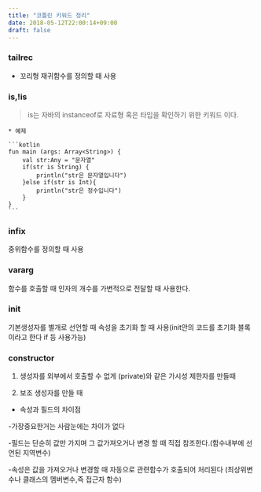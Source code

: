```yaml
---
title: "코틀린 키워드 정리"
date: 2018-05-12T22:00:14+09:00
draft: false
---
```


### tailrec 

* 꼬리형 재귀함수를 정의할 때 사용

### is,!is

> is는 자바의 instanceof로 자료형 혹은 타입을 확인하기 위한 키워드 이다. 

    * 예제

    ```kotlin
    fun main (args: Array<String>) {
        val str:Any = "문자열"
        if(str is String) {
            println("str은 문자열입니다")
        }else if(str is Int){
            println("str은 정수입니다")
        }
    }
    ```

### infix 

중위함수를 정의할 때 사용

### vararg 

함수를 호출할 때 인자의 개수를 가변적으로 전달할 때 사용한다. 

### init 

기본생성자를 별개로 선언할 때 속성을 초기화 할 때 사용(init안의 코드를 초기화 블록이라고 한다 if 등 사용가능)

### constructor 

1. 생성자를 외부에서 호출할 수 없게 (private)와 같은 가시성 제한자를 만들때 

2. 보조 생성자를 만들 때


* 속성과 필드의 차이점

-가장중요한거는 사람눈에는 차이가 없다

-필드는 단순히 값만 가지며 그 값가져오거나 변경 할 때 직접 참조한다.(함수내부에 선언된 지역변수)

-속성은 값을 가져오거나 변경할 때 자동으로 관련함수가 호출되어 처리된다 (최상위변수나 클래스의 멤버변수,즉 접근자 함수)


